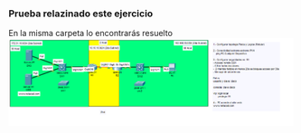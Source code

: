 ### Prueba relazinado este ejercicio
En la misma carpeta lo encontrarás resuelto
![Alt text](<EXAMEN CCNA1.PNG>)
